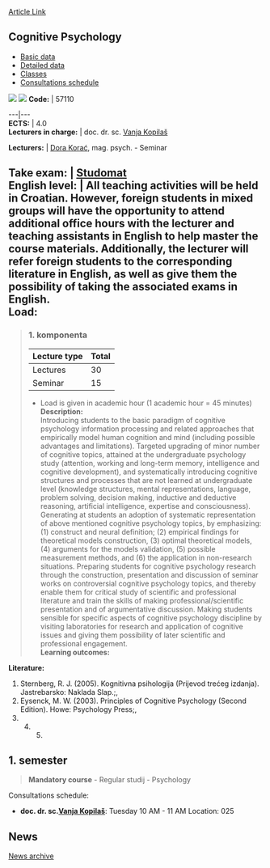 [Article Link](https://www.fhs.hr/en/course/cogpsy)

## Cognitive Psychology
  * [Basic data](https://www.fhs.hr/en/course/cogpsy#v1id-523757_744952_1_0 "Basic data")
  * [Detailed data](https://www.fhs.hr/en/course/cogpsy#v1id-523757_744952_1_1 "Detailed data")
  * [Classes](https://www.fhs.hr/en/course/cogpsy#v1id-523757_744952_1_2 "Classes")
  * [Consultations schedule](https://www.fhs.hr/en/course/cogpsy#v1id-523757_744952_1_3 "Consultations schedule")


[![](https://www.fhs.hr/img/flags/gif/hr.gif)](https://www.fhs.hr/predmet/kogpsi) [![](https://www.fhs.hr/img/flags/gif/gb.gif)](https://www.fhs.hr/en/course/cogpsy)
**Code:** |  57110  
  
---|---  
**ECTS:** |  4.0   
**Lecturers in charge:** |  doc. dr. sc. [Vanja Kopilaš](https://www.fhs.hr/staff/vanja.kopilas)   
  
**Lecturers:** |  [Dora Korać](https://www.fhs.hr/djelatnik/dora.korac), mag. psych. - Seminar  
  
**Take exam:** |  [Studomat](http://www.isvu.hr/studomat)  
**English level:** |  All teaching activities will be held in Croatian. However, foreign students in mixed groups will have the opportunity to attend additional office hours with the lecturer and teaching assistants in English to help master the course materials. Additionally, the lecturer will refer foreign students to the corresponding literature in English, as well as give them the possibility of taking the associated exams in English.   
**Load:**  
---  
> ### 1. komponenta
> | Lecture type | Total  
> ---|---  
> Lectures | 30  
> Seminar | 15  
> * Load is given in academic hour (1 academic hour = 45 minutes)   
**Description:**  
> Introducing students to the basic paradigm of cognitive psychology information processing and related approaches that empirically model human cognition and mind (including possible advantages and limitations). Targeted upgrading of minor number of cognitive topics, attained at the undergraduate psychology study (attention, working and long-term memory, intelligence and cognitive development), and systematically introducing cognitive structures and processes that are not learned at undergraduate level (knowledge structures, mental representations, language, problem solving, decision making, inductive and deductive reasoning, artificial intelligence, expertise and consciousness). Generating at students an adoption of systematic representation of above mentioned cognitive psychology topics, by emphasizing: (1) construct and neural definition; (2) empirical findings for theoretical models construction, (3) optimal theoretical models, (4) arguments for the models validation, (5) possible measurement methods, and (6) the application in non-research situations. Preparing students for cognitive psychology research through the construction, presentation and discussion of seminar works on controversial cognitive psychology topics, and thereby enable them for critical study of scientific and professional literature and train the skills of making professional/scientific presentation and of argumentative discussion. Making students sensible for specific aspects of cognitive psychology discipline by visiting laboratories for research and application of cognitive issues and giving them possibility of later scientific and professional engagement.  
**Learning outcomes:**  

  
**Literature:**  
  1. Sternberg, R. J. (2005). Kognitivna psihologija (Prijevod trećeg izdanja). Jastrebarsko: Naklada Slap.;, 
  2. Eysenck, M. W. (2003). Principles of Cognitive Psychology (Second Edition). Howe: Psychology Press;, 
  3.   4.   5. 
  
**1. semester**  
---  
> **Mandatory course** - Regular studij - Psychology  
>   
Consultations schedule: 
  * **doc. dr. sc.[Vanja Kopilaš](https://www.fhs.hr/staff/vanja.kopilas)**: 
Tuesday 10 AM - 11 AM
Location: 025 


## News
[News archive](https://www.fhs.hr/en/course/cogpsy?@=20pz5#news_85553 "News archive")
